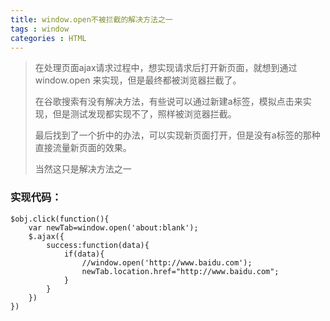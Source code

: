 ```yaml
---
title: window.open不被拦截的解决方法之一
tags : window
categories : HTML
---
```


> 在处理页面ajax请求过程中，想实现请求后打开新页面，就想到通过 window.open 来实现，但是最终都被浏览器拦截了。
>
> 在谷歌搜索有没有解决方法，有些说可以通过新建a标签，模拟点击来实现，但是测试发现都实现不了，照样被浏览器拦截。
>
> 最后找到了一个折中的办法，可以实现新页面打开，但是没有a标签的那种直接流量新页面的效果。
>
> 当然这只是解决方法之一

### 实现代码：
```
$obj.click(function(){
	var newTab=window.open('about:blank');
	$.ajax({
		success:function(data){
			if(data){
			    //window.open('http://www.baidu.com');
			    newTab.location.href="http://www.baidu.com";
			}
		}
	})
})
```